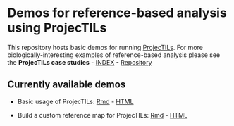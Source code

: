 # Demos for reference-based analysis using ProjecTILs

This repository hosts basic demos for running [ProjecTILs](https://github.com/carmonalab/ProjecTILs). For more biologically-interesting examples of reference-based analysis please see the **ProjecTILs case studies** - [INDEX](https://carmonalab.github.io/ProjecTILs_CaseStudies/) - [Repository](https://github.com/carmonalab/ProjecTILs_CaseStudies)

## Currently available demos

* Basic usage of ProjecTILs: [Rmd](https://github.com/carmonalab/ProjecTILs.demo/blob/master/ProjecTILs.demo.Rmd) - [HTML](https://carmonalab.github.io/ProjecTILs.demo/tutorial.html)

* Build a custom reference map for ProjecTILs: [Rmd](https://github.com/carmonalab/ProjecTILs.demo/blob/master/prepare_atlas_for_ProjecTILs.Rmd) - [HTML](https://carmonalab.github.io/ProjecTILs.demo/build_ref_atlas.html)


